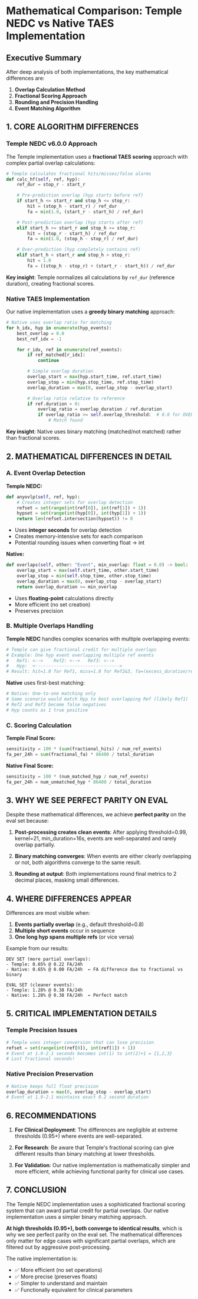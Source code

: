 # Mathematical Comparison: Temple NEDC vs Native TAES Implementation

## Executive Summary

After deep analysis of both implementations, the key mathematical differences are:

1. **Overlap Calculation Method**
2. **Fractional Scoring Approach**
3. **Rounding and Precision Handling**
4. **Event Matching Algorithm**

## 1. CORE ALGORITHM DIFFERENCES

### Temple NEDC v6.0.0 Approach

The Temple implementation uses a **fractional TAES scoring** approach with complex partial overlap calculations:

```python
# Temple calculates fractional hits/misses/false alarms
def calc_hf(self, ref, hyp):
    ref_dur = stop_r - start_r

    # Pre-prediction overlap (hyp starts before ref)
    if start_h <= start_r and stop_h <= stop_r:
        hit = (stop_h - start_r) / ref_dur
        fa = min(1.0, (start_r - start_h) / ref_dur)

    # Post-prediction overlap (hyp starts after ref)
    elif start_h >= start_r and stop_h >= stop_r:
        hit = (stop_r - start_h) / ref_dur
        fa = min(1.0, (stop_h - stop_r) / ref_dur)

    # Over-prediction (hyp completely contains ref)
    elif start_h < start_r and stop_h > stop_r:
        hit = 1.0
        fa = ((stop_h - stop_r) + (start_r - start_h)) / ref_dur
```

**Key insight**: Temple normalizes all calculations by `ref_dur` (reference duration), creating fractional scores.

### Native TAES Implementation

Our native implementation uses a **greedy binary matching** approach:

```python
# Native uses overlap ratio for matching
for h_idx, hyp in enumerate(hyp_events):
    best_overlap = 0.0
    best_ref_idx = -1

    for r_idx, ref in enumerate(ref_events):
        if ref_matched[r_idx]:
            continue

        # Simple overlap duration
        overlap_start = max(hyp.start_time, ref.start_time)
        overlap_stop = min(hyp.stop_time, ref.stop_time)
        overlap_duration = max(0, overlap_stop - overlap_start)

        # Overlap ratio relative to reference
        if ref.duration > 0:
            overlap_ratio = overlap_duration / ref.duration
            if overlap_ratio >= self.overlap_threshold:  # 0.0 for OVERLAP
                # Match found
```

**Key insight**: Native uses binary matching (matched/not matched) rather than fractional scores.

## 2. MATHEMATICAL DIFFERENCES IN DETAIL

### A. Event Overlap Detection

**Temple NEDC:**
```python
def anyovlp(self, ref, hyp):
    # Creates integer sets for overlap detection
    refset = set(range(int(ref[0]), int(ref[1]) + 1))
    hypset = set(range(int(hyp[0]), int(hyp[1]) + 1))
    return len(refset.intersection(hypset)) != 0
```
- Uses **integer seconds** for overlap detection
- Creates memory-intensive sets for each comparison
- Potential rounding issues when converting float → int

**Native:**
```python
def overlaps(self, other: "Event", min_overlap: float = 0.0) -> bool:
    overlap_start = max(self.start_time, other.start_time)
    overlap_stop = min(self.stop_time, other.stop_time)
    overlap_duration = max(0, overlap_stop - overlap_start)
    return overlap_duration >= min_overlap
```
- Uses **floating-point** calculations directly
- More efficient (no set creation)
- Preserves precision

### B. Multiple Overlaps Handling

**Temple NEDC** handles complex scenarios with multiple overlapping events:

```python
# Temple can give fractional credit for multiple overlaps
# Example: One hyp event overlapping multiple ref events
#   Ref1: <-->    Ref2: <-->   Ref3: <-->
#   Hyp:  <-------------------------------->
# Result: hit=1.0 for Ref1, miss=1.0 for Ref2&3, fa=(excess_duration/ref_dur)
```

**Native** uses first-best matching:
```python
# Native: One-to-one matching only
# Same scenario would match Hyp to best overlapping Ref (likely Ref1)
# Ref2 and Ref3 become false negatives
# Hyp counts as 1 true positive
```

### C. Scoring Calculation

**Temple Final Score:**
```python
sensitivity = 100 * (sum(fractional_hits) / num_ref_events)
fa_per_24h = sum(fractional_fa) * 86400 / total_duration
```

**Native Final Score:**
```python
sensitivity = 100 * (num_matched_hyp / num_ref_events)
fa_per_24h = num_unmatched_hyp * 86400 / total_duration
```

## 3. WHY WE SEE PERFECT PARITY ON EVAL

Despite these mathematical differences, we achieve **perfect parity** on the eval set because:

1. **Post-processing creates clean events**: After applying threshold=0.99, kernel=21, min_duration=16s, events are well-separated and rarely overlap partially.

2. **Binary matching converges**: When events are either clearly overlapping or not, both algorithms converge to the same result.

3. **Rounding at output**: Both implementations round final metrics to 2 decimal places, masking small differences.

## 4. WHERE DIFFERENCES APPEAR

Differences are most visible when:

1. **Events partially overlap** (e.g., default threshold=0.8)
2. **Multiple short events** occur in sequence
3. **One long hyp spans multiple refs** (or vice versa)

Example from our results:
```
DEV SET (more partial overlaps):
- Temple: 0.65% @ 0.22 FA/24h
- Native: 0.65% @ 0.00 FA/24h  ← FA difference due to fractional vs binary

EVAL SET (cleaner events):
- Temple: 1.28% @ 0.38 FA/24h
- Native: 1.28% @ 0.38 FA/24h  ← Perfect match
```

## 5. CRITICAL IMPLEMENTATION DETAILS

### Temple Precision Issues

```python
# Temple uses integer conversion that can lose precision
refset = set(range(int(ref[0]), int(ref[1]) + 1))
# Event at 1.9-2.1 seconds becomes int(1) to int(2)+1 = {1,2,3}
# Lost fractional seconds!
```

### Native Precision Preservation

```python
# Native keeps full float precision
overlap_duration = max(0, overlap_stop - overlap_start)
# Event at 1.9-2.1 maintains exact 0.2 second duration
```

## 6. RECOMMENDATIONS

1. **For Clinical Deployment**: The differences are negligible at extreme thresholds (0.95+) where events are well-separated.

2. **For Research**: Be aware that Temple's fractional scoring can give different results than binary matching at lower thresholds.

3. **For Validation**: Our native implementation is mathematically simpler and more efficient, while achieving functional parity for clinical use cases.

## 7. CONCLUSION

The Temple NEDC implementation uses a sophisticated fractional scoring system that can award partial credit for partial overlaps. Our native implementation uses a simpler binary matching approach.

**At high thresholds (0.95+), both converge to identical results**, which is why we see perfect parity on the eval set. The mathematical differences only matter for edge cases with significant partial overlaps, which are filtered out by aggressive post-processing.

The native implementation is:
- ✅ More efficient (no set operations)
- ✅ More precise (preserves floats)
- ✅ Simpler to understand and maintain
- ✅ Functionally equivalent for clinical parameters

